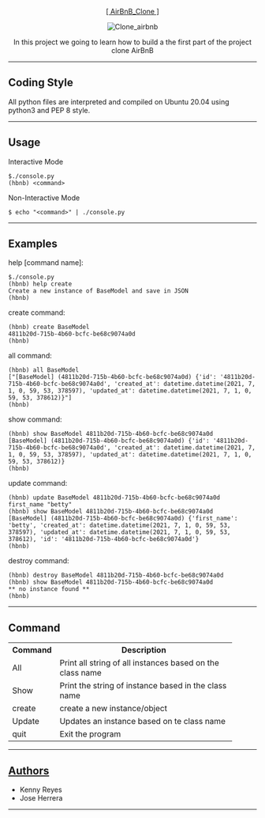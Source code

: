<p align="center">
   <a href="https://github.com/KennyReyesS/AirBnB_clone">[ AirBnB_Clone ]</a>
</p>

<p align = "center">
   <img src="https://i.ibb.co/YNcJjqS/Clone-airbnb.jpg" alt="Clone_airbnb" border="0">
</p>

<p align="center">
        In this project we going to learn how to build a the first part of the project clone AirBnB
</p>

---

Coding Style
-----------
All python files are interpreted and compiled on Ubuntu 20.04 using python3 and PEP 8 style.


---

Usage
-----------
<p>Interactive Mode</p>

```
$./console.py
(hbnb) <command>
```

<p>Non-Interactive Mode</p>

```
$ echo "<command>" | ./console.py
```

---
Examples
-----------

help [command name]:
```
$./console.py
(hbnb) help create
Create a new instance of BaseModel and save in JSON
(hbnb)
```

create command:
```
(hbnb) create BaseModel
4811b20d-715b-4b60-bcfc-be68c9074a0d
(hbnb)
```

all command:
```
(hbnb) all BaseModel
["[BaseModel] (4811b20d-715b-4b60-bcfc-be68c9074a0d) {'id': '4811b20d-715b-4b60-bcfc-be68c9074a0d', 'created_at': datetime.datetime(2021, 7, 1, 0, 59, 53, 378597), 'updated_at': datetime.datetime(2021, 7, 1, 0, 59, 53, 378612)}"]
(hbnb)
```

show command:
```
(hbnb) show BaseModel 4811b20d-715b-4b60-bcfc-be68c9074a0d
[BaseModel] (4811b20d-715b-4b60-bcfc-be68c9074a0d) {'id': '4811b20d-715b-4b60-bcfc-be68c9074a0d', 'created_at': datetime.datetime(2021, 7, 1, 0, 59, 53, 378597), 'updated_at': datetime.datetime(2021, 7, 1, 0, 59, 53, 378612)}
(hbnb)
```

update command:
```
(hbnb) update BaseModel 4811b20d-715b-4b60-bcfc-be68c9074a0d first_name "betty"
(hbnb) show BaseModel 4811b20d-715b-4b60-bcfc-be68c9074a0d
[BaseModel] (4811b20d-715b-4b60-bcfc-be68c9074a0d) {'first_name': 'betty', 'created_at': datetime.datetime(2021, 7, 1, 0, 59, 53, 378597), 'updated_at': datetime.datetime(2021, 7, 1, 0, 59, 53, 378612), 'id': '4811b20d-715b-4b60-bcfc-be68c9074a0d'}
(hbnb)
```

destroy command:
```
(hbnb) destroy BaseModel 4811b20d-715b-4b60-bcfc-be68c9074a0d
(hbnb) show BaseModel 4811b20d-715b-4b60-bcfc-be68c9074a0d
** no instance found **
(hbnb)
```

---
Command
------------

<table style= "width:90%">
	<tr>
		<th>Command</th>
		<th>Description</th>
	</tr>
	<tr>
		<td>All <class name> </td>
		<td>Print all string of all instances based on the class name</td>
	</tr>
	<tr>
		<td>Show <class name> </td>
                <td>Print the string of instance based in the class name</td>
	</tr>
	<tr>
                <td>create <class name> </td>
                <td>create a new instance/object</td>
        </tr>
	<tr>
                <td>Update <class name> </td>
                <td>Updates an instance based on te class name</td>
        </tr>
	<tr>
                <td>quit</td>
                <td>Exit the program</td>
        </tr>

</table>

---
## [Authors](https://github.com/KennyReyesS/AirBnB_clone/blob/main/AUTHORS)

<ul>
        <li>Kenny Reyes</li>
        <li>Jose Herrera</li>
</ul>

-------

